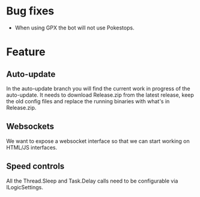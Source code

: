 # Bug fixes

* When using GPX the bot will not use Pokestops.

# Feature

## Auto-update

In the auto-update branch you will find the current work in progress of the auto-update.
It needs to download Release.zip from the latest release, keep the old config files and replace the running binaries with what's in Release.zip.

## Websockets

We want to expose a websocket interface so that we can start working on HTML/JS interfaces.

## Speed controls

All the Thread.Sleep and Task.Delay calls need to be configurable via ILogicSettings.